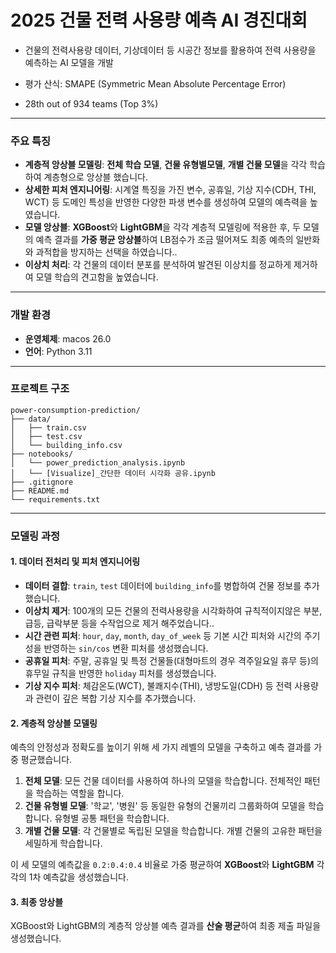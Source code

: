# 2025 건물 전력 사용량 예측 AI 경진대회

-  건물의 전력사용량 데이터, 기상데이터 등 시공간 정보를 활용하여 전력 사용량을 예측하는 AI 모델을 개발

- 평가 산식: SMAPE (Symmetric Mean Absolute Percentage Error)

- 28th out of 934 teams (Top 3%) 
---

### **주요 특징**

- **계층적 앙상블 모델링**: **전체 학습 모델**, **건물 유형별모델**, **개별 건물 모델**을 각각 학습하여 계층형으로 앙상블 했습니다.
- **상세한 피처 엔지니어링**: 시계열 특징을 가진 변수, 공휴일, 기상 지수(CDH, THI, WCT) 등 도메인 특성을 반영한 다양한 파생 변수를 생성하여 모델의 예측력을 높였습니다.
- **모델 앙상블**: **XGBoost**와 **LightGBM**을 각각 계층적 모델링에 적용한 후, 두 모델의 예측 결과를 **가중 평균 앙상블**하여 LB점수가 조금 떨어져도 최종 예측의 일반화와 과적합을 방지하는 선택을 하였습니다..
- **이상치 처리**: 각 건물의 데이터 분포를 분석하여 발견된 이상치를 정교하게 제거하여 모델 학습의 견고함을 높였습니다.

---

### **개발 환경**

- **운영체제**: macos 26.0
- **언어**: Python 3.11

---

### **프로젝트 구조**

```
power-consumption-prediction/
├── data/               
│   ├── train.csv
│   ├── test.csv
│   └── building_info.csv
├── notebooks/           
│   └── power_prediction_analysis.ipynb
│   └── [Visualize]_간단한 데이터 시각화 공유.ipynb
├── .gitignore        
├── README.md           
└── requirements.txt    
```

---

### **모델링 과정**

#### 1. 데이터 전처리 및 피처 엔지니어링

- **데이터 결합**: `train`, `test` 데이터에 `building_info`를 병합하여 건물 정보를 추가했습니다.
- **이상치 제거**: 100개의 모든 건물의 전력사용량을 시각화하여 규칙적이지않은 부분, 급등, 급락부분 등을 수작업으로 제거 해주었습니다..
- **시간 관련 피처**: `hour`, `day`, `month`, `day_of_week` 등 기본 시간 피처와 시간의 주기성을 반영하는 `sin/cos` 변환 피처를 생성했습니다.
- **공휴일 피처**: 주말, 공휴일 및 특정 건물들(대형마트의 경우 격주일요일 휴무 등)의 휴무일 규칙을 반영한 `holiday` 피처를 생성했습니다. 
- **기상 지수 피처**: 체감온도(WCT), 불쾌지수(THI), 냉방도일(CDH) 등 전력 사용량과 관련이 깊은 복합 기상 지수를 추가했습니다.

#### 2. 계층적 앙상블 모델링 

예측의 안정성과 정확도를 높이기 위해 세 가지 레벨의 모델을 구축하고 예측 결과를 가중 평균했습니다.

1.  **전체 모델**: 모든 건물 데이터를 사용하여 하나의 모델을 학습합니다. 전체적인 패턴을 학습하는 역할을 합니다.
2.  **건물 유형별 모델**: '학교', '병원' 등 동일한 유형의 건물끼리 그룹화하여 모델을 학습합니다. 유형별 공통 패턴을 학습합니다.
3.  **개별 건물 모델**: 각 건물별로 독립된 모델을 학습합니다. 개별 건물의 고유한 패턴을 세밀하게 학습합니다.

이 세 모델의 예측값을 `0.2:0.4:0.4` 비율로 가중 평균하여 **XGBoost**와 **LightGBM** 각각의 1차 예측값을 생성했습니다.

#### 3. 최종 앙상블

XGBoost와 LightGBM의 계층적 앙상블 예측 결과를 **산술 평균**하여 최종 제출 파일을 생성했습니다.



